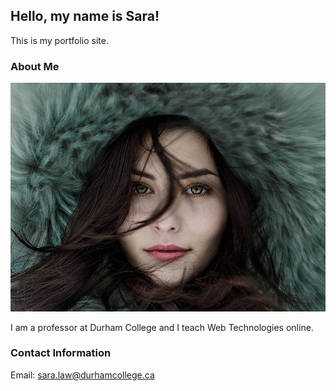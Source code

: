 ## Hello, my name is Sara!

This is my portfolio site.

### About Me

![Sara Law](images/portfolio-image.jpg)

I am a professor at Durham College and I teach Web Technologies online.

### Contact Information

Email: [sara.law@durhamcollege.ca](mailto:sara.law@durhamcollege.ca)

